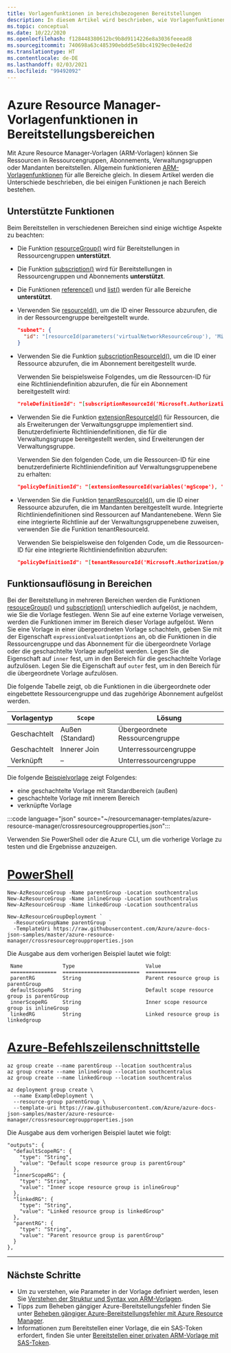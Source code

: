 ```yaml
---
title: Vorlagenfunktionen in bereichsbezogenen Bereitstellungen
description: In diesem Artikel wird beschrieben, wie Vorlagenfunktionen in bereichsbezogenen Bereitstellungen aufgelöst werden. Bei dem Bereich kann es sich um einen Mandanten, Verwaltungsgruppen, Abonnements und Ressourcengruppen handeln.
ms.topic: conceptual
ms.date: 10/22/2020
ms.openlocfilehash: f128448380612bc9b8d9114226e8a3036feeead8
ms.sourcegitcommit: 740698a63c485390ebdd5e58bc41929ec0e4ed2d
ms.translationtype: HT
ms.contentlocale: de-DE
ms.lasthandoff: 02/03/2021
ms.locfileid: "99492092"
---
```

# <a name="arm-template-functions-in-deployment-scopes"></a>Azure Resource Manager-Vorlagenfunktionen in Bereitstellungsbereichen

Mit Azure Resource Manager-Vorlagen (ARM-Vorlagen) können Sie Ressourcen in Ressourcengruppen, Abonnements, Verwaltungsgruppen oder Mandanten bereitstellen. Allgemein funktionieren [ARM-Vorlagenfunktionen](template-functions.md) für alle Bereiche gleich. In diesem Artikel werden die Unterschiede beschrieben, die bei einigen Funktionen je nach Bereich bestehen.

## <a name="supported-functions"></a>Unterstützte Funktionen

Beim Bereitstellen in verschiedenen Bereichen sind einige wichtige Aspekte zu beachten:

* Die Funktion [resourceGroup()](template-functions-resource.md#resourcegroup) wird für Bereitstellungen in Ressourcengruppen **unterstützt**.
* Die Funktion [subscription()](template-functions-resource.md#subscription) wird für Bereitstellungen in Ressourcengruppen und Abonnements **unterstützt**.
* Die Funktionen [reference()](template-functions-resource.md#reference) und [list()](template-functions-resource.md#list) werden für alle Bereiche **unterstützt**.
* Verwenden Sie [resourceId()](template-functions-resource.md#resourceid), um die ID einer Ressource abzurufen, die in der Ressourcengruppe bereitgestellt wurde.

  ```json
  "subnet": {
    "id": "[resourceId(parameters('virtualNetworkResourceGroup'), 'Microsoft.Network/virtualNetworks/subnets', parameters('virtualNetworkName'), parameters('subnet1Name'))]"
  }
  ```

* Verwenden Sie die Funktion [subscriptionResourceId()](template-functions-resource.md#subscriptionresourceid), um die ID einer Ressource abzurufen, die im Abonnement bereitgestellt wurde.

  Verwenden Sie beispielsweise Folgendes, um die Ressourcen-ID für eine Richtliniendefinition abzurufen, die für ein Abonnement bereitgestellt wird:

  ```json
  "roleDefinitionId": "[subscriptionResourceId('Microsoft.Authorization/roleDefinitions', 'acdd72a7-3385-48ef-bd42-f606fba81ae7')]"
  ```

* Verwenden Sie die Funktion [extensionResourceId()](template-functions-resource.md#extensionresourceid) für Ressourcen, die als Erweiterungen der Verwaltungsgruppe implementiert sind. Benutzerdefinierte Richtliniendefinitionen, die für die Verwaltungsgruppe bereitgestellt werden, sind Erweiterungen der Verwaltungsgruppe.

  Verwenden Sie den folgenden Code, um die Ressourcen-ID für eine benutzerdefinierte Richtliniendefinition auf Verwaltungsgruppenebene zu erhalten:

  ```json
  "policyDefinitionId": "[extensionResourceId(variables('mgScope'), 'Microsoft.Authorization/policyDefinitions', parameters('policyDefinitionID'))]"
  ```

* Verwenden Sie die Funktion [tenantResourceId()](template-functions-resource.md#tenantresourceid), um die ID einer Ressource abzurufen, die im Mandanten bereitgestellt wurde. Integrierte Richtliniendefinitionen sind Ressourcen auf Mandantenebene. Wenn Sie eine integrierte Richtlinie auf der Verwaltungsgruppenebene zuweisen, verwenden Sie die Funktion tenantResourceId.

  Verwenden Sie beispielsweise den folgenden Code, um die Ressourcen-ID für eine integrierte Richtliniendefinition abzurufen:

  ```json
  "policyDefinitionId": "[tenantResourceId('Microsoft.Authorization/policyDefinitions', parameters('policyDefinitionID'))]"
  ```

## <a name="function-resolution-in-scopes"></a>Funktionsauflösung in Bereichen

Bei der Bereitstellung in mehreren Bereichen werden die Funktionen [resouceGroup()](template-functions-resource.md#resourcegroup) und [subscription()](template-functions-resource.md#subscription) unterschiedlich aufgelöst, je nachdem, wie Sie die Vorlage festlegen. Wenn Sie auf eine externe Vorlage verweisen, werden die Funktionen immer im Bereich dieser Vorlage aufgelöst. Wenn Sie eine Vorlage in einer übergeordneten Vorlage schachteln, geben Sie mit der Eigenschaft `expressionEvaluationOptions` an, ob die Funktionen in die Ressourcengruppe und das Abonnement für die übergeordnete Vorlage oder die geschachtelte Vorlage aufgelöst werden. Legen Sie die Eigenschaft auf `inner` fest, um in den Bereich für die geschachtelte Vorlage aufzulösen. Legen Sie die Eigenschaft auf `outer` fest, um in den Bereich für die übergeordnete Vorlage aufzulösen.

Die folgende Tabelle zeigt, ob die Funktionen in die übergeordnete oder eingebettete Ressourcengruppe und das zugehörige Abonnement aufgelöst werden.

| Vorlagentyp | `Scope` | Lösung |
| ------------- | ----- | ---------- |
| Geschachtelt        | Außen (Standard) | Übergeordnete Ressourcengruppe |
| Geschachtelt        | Innerer Join | Unterressourcengruppe |
| Verknüpft        | –   | Unterressourcengruppe |

Die folgende [Beispielvorlage](https://github.com/Azure/azure-docs-json-samples/blob/master/azure-resource-manager/crossresourcegroupproperties.json) zeigt Folgendes:

* eine geschachtelte Vorlage mit Standardbereich (außen)
* geschachtelte Vorlage mit innerem Bereich
* verknüpfte Vorlage

:::code language="json" source="~/resourcemanager-templates/azure-resource-manager/crossresourcegroupproperties.json":::

Verwenden Sie PowerShell oder die Azure CLI, um die vorherige Vorlage zu testen und die Ergebnisse anzuzeigen.

# <a name="powershell"></a>[PowerShell](#tab/azure-powershell)

```azurepowershell-interactive
New-AzResourceGroup -Name parentGroup -Location southcentralus
New-AzResourceGroup -Name inlineGroup -Location southcentralus
New-AzResourceGroup -Name linkedGroup -Location southcentralus

New-AzResourceGroupDeployment `
  -ResourceGroupName parentGroup `
  -TemplateUri https://raw.githubusercontent.com/Azure/azure-docs-json-samples/master/azure-resource-manager/crossresourcegroupproperties.json
```

Die Ausgabe aus dem vorherigen Beispiel lautet wie folgt:

```output
 Name             Type                       Value
 ===============  =========================  ==========
 parentRG         String                     Parent resource group is parentGroup
 defaultScopeRG   String                     Default scope resource group is parentGroup
 innerScopeRG     String                     Inner scope resource group is inlineGroup
 linkedRG         String                     Linked resource group is linkedgroup
```

# <a name="azure-cli"></a>[Azure-Befehlszeilenschnittstelle](#tab/azure-cli)

```azurecli-interactive
az group create --name parentGroup --location southcentralus
az group create --name inlineGroup --location southcentralus
az group create --name linkedGroup --location southcentralus

az deployment group create \
  --name ExampleDeployment \
  --resource-group parentGroup \
  --template-uri https://raw.githubusercontent.com/Azure/azure-docs-json-samples/master/azure-resource-manager/crossresourcegroupproperties.json
```

Die Ausgabe aus dem vorherigen Beispiel lautet wie folgt:

```output
"outputs": {
  "defaultScopeRG": {
    "type": "String",
    "value": "Default scope resource group is parentGroup"
  },
  "innerScopeRG": {
    "type": "String",
    "value": "Inner scope resource group is inlineGroup"
  },
  "linkedRG": {
    "type": "String",
    "value": "Linked resource group is linkedGroup"
  },
  "parentRG": {
    "type": "String",
    "value": "Parent resource group is parentGroup"
  }
},
```

---

## <a name="next-steps"></a>Nächste Schritte

* Um zu verstehen, wie Parameter in der Vorlage definiert werden, lesen Sie [Verstehen der Struktur und Syntax von ARM-Vorlagen](template-syntax.md).
* Tipps zum Beheben gängiger Azure-Bereitstellungsfehler finden Sie unter [Beheben gängiger Azure-Bereitstellungsfehler mit Azure Resource Manager](common-deployment-errors.md).
* Informationen zum Bereitstellen einer Vorlage, die ein SAS-Token erfordert, finden Sie unter [Bereitstellen einer privaten ARM-Vorlage mit SAS-Token](secure-template-with-sas-token.md).
